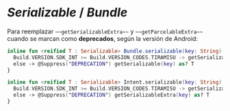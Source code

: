 # _Serializable_ / _Bundle_

Para reemplazar `~~getSerializableExtra~~` y `~~getParcelableExtra~~` cuando se marcan como **deprecados**, según la versión de Android:

```kotlin
inline fun <reified T : Serializable> Bundle.serializable(key: String): T? = when {
  Build.VERSION.SDK_INT >= Build.VERSION_CODES.TIRAMISU -> getSerializable(key, T::class.java)
  else -> @Suppress("DEPRECATION") getSerializable(key) as? T
}

inline fun <reified T : Serializable> Intent.serializable(key: String): T? = when {
  Build.VERSION.SDK_INT >= Build.VERSION_CODES.TIRAMISU -> getSerializableExtra(key, T::class.java)
  else -> @Suppress("DEPRECATION") getSerializableExtra(key) as? T
}
```
